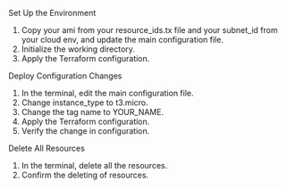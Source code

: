 Set Up the Environment
1) Copy your ami from your resource_ids.tx file and your subnet_id from your cloud env, and update the main configuration file. 
2) Initialize the working directory. 
3) Apply the Terraform configuration.


Deploy Configuration Changes
1) In the terminal, edit the main configuration file. 
2) Change instance_type to t3.micro. 
3) Change the tag name to YOUR_NAME. 
4) Apply the Terraform configuration. 
5) Verify the change in configuration.


Delete All Resources
1) In the terminal, delete all the resources. 
2) Confirm the deleting of resources.